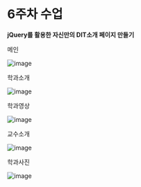 # 6주차 수업
**jQuery를 활용한 자신만의 DIT소개 페이지 만들기**

메인

![image](https://github.com/kimsinyoung2/Cordova/assets/105351819/f39ae991-3d76-44ad-8ca5-bd7c979aeac4)


학과소개

![image](https://github.com/kimsinyoung2/Cordova/assets/105351819/7417e9da-645d-4ddd-b7a3-4f4734d9bf78)


학과영상

![image](https://github.com/kimsinyoung2/Cordova/assets/105351819/3e89a2d6-1c2b-4c07-b00b-bcbc33fecfde)


교수소개

![image](https://github.com/kimsinyoung2/Cordova/assets/105351819/9bc3f7f0-5076-401f-8608-423f177e757b)


학과사진

![image](https://github.com/kimsinyoung2/Cordova/assets/105351819/b1b4ce0b-ebb1-4599-959c-aec7d04d4f6a)

